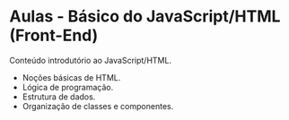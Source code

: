 # Aulas - Básico do JavaScript/HTML (Front-End)

Conteúdo introdutório ao JavaScript/HTML.
 - Noções básicas de HTML.
 - Lógica de programação.
 - Estrutura de dados.
 - Organização de classes e componentes.
